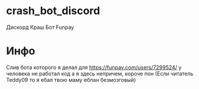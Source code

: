 # crash_bot_discord
Дискорд Краш Бот Funpay
# Инфо
Слив бота которого я делал для https://funpay.com/users/7299524/ у человека не работал код а я здесь непричем, короче пон (Если читатель Teddy09 то я ебал твою маму еблан безмозговый)
